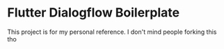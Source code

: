 # Flutter Dialogflow Boilerplate

This project is for my personal reference. I don't mind people forking this tho
